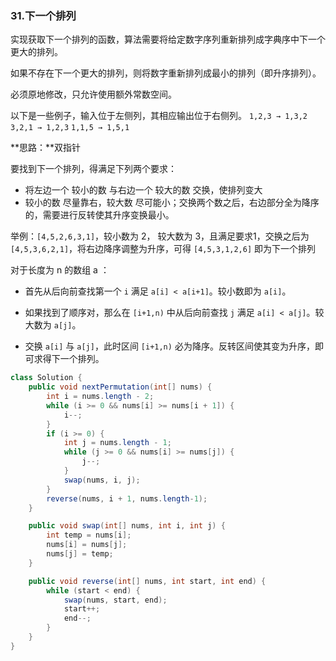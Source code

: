 ### 31.下一个排列

实现获取下一个排列的函数，算法需要将给定数字序列重新排列成字典序中下一个更大的排列。

如果不存在下一个更大的排列，则将数字重新排列成最小的排列（即升序排列）。

必须原地修改，只允许使用额外常数空间。

以下是一些例子，输入位于左侧列，其相应输出位于右侧列。
`1,2,3 → 1,3,2`
`3,2,1 → 1,2,3`
`1,1,5 → 1,5,1`



**思路：**双指针

要找到下一个排列，得满足下列两个要求：

- 将左边一个 较小的数 与右边一个 较大的数 交换，使排列变大
- 较小的数 尽量靠右，较大数 尽可能小；交换两个数之后，右边部分全为降序的，需要进行反转使其升序变换最小。

举例：`[4,5,2,6,3,1]`，较小数为 2， 较大数为 3，且满足要求1，交换之后为 `[4,5,3,6,2,1]`，将右边降序调整为升序，可得 `[4,5,3,1,2,6]` 即为下一个排列

对于长度为 n 的数组 a ：

- 首先从后向前查找第一个 `i` 满足 `a[i] < a[i+1]`。较小数即为 `a[i]`。

- 如果找到了顺序对，那么在 `[i+1,n)` 中从后向前查找 `j` 满足 `a[i] < a[j]`。较大数为 `a[j]`。

- 交换 `a[i]` 与 `a[j]`，此时区间 `[i+1,n)` 必为降序。反转区间使其变为升序，即可求得下一个排列。

``` java
class Solution {
    public void nextPermutation(int[] nums) {
        int i = nums.length - 2;
        while (i >= 0 && nums[i] >= nums[i + 1]) {
            i--;
        }
        if (i >= 0) {
            int j = nums.length - 1;
            while (j >= 0 && nums[i] >= nums[j]) {
                j--;
            }
            swap(nums, i, j);
        }
        reverse(nums, i + 1, nums.length-1);
    }

    public void swap(int[] nums, int i, int j) {
        int temp = nums[i];
        nums[i] = nums[j];
        nums[j] = temp;
    }

    public void reverse(int[] nums, int start, int end) {
        while (start < end) {
            swap(nums, start, end);
            start++;
            end--;
        }
    }
}
```

